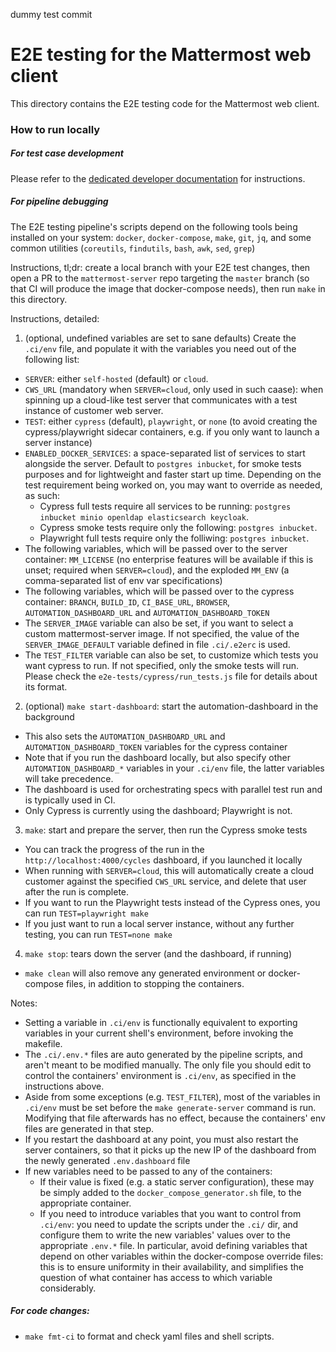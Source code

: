 dummy test commit
# E2E testing for the Mattermost web client

This directory contains the E2E testing code for the Mattermost web client.

### How to run locally

##### For test case development

Please refer to the [dedicated developer documentation](https://developers.mattermost.com/contribute/more-info/webapp/e2e-testing/) for instructions.

##### For pipeline debugging

The E2E testing pipeline's scripts depend on the following tools being installed on your system: `docker`, `docker-compose`, `make`, `git`, `jq`, and some common utilities (`coreutils`, `findutils`, `bash`, `awk`, `sed`, `grep`)

Instructions, tl;dr: create a local branch with your E2E test changes, then open a PR to the `mattermost-server` repo targeting the `master` branch (so that CI will produce the image that docker-compose needs), then run `make` in this directory.

Instructions, detailed:
1. (optional, undefined variables are set to sane defaults) Create the `.ci/env` file, and populate it with the variables you need out of the following list:
  * `SERVER`: either `self-hosted` (default) or `cloud`.
  * `CWS_URL` (mandatory when `SERVER=cloud`, only used in such caase): when spinning up a cloud-like test server that communicates with a test instance of customer web server.
  * `TEST`: either `cypress` (default), `playwright`, or `none` (to avoid creating the cypress/playwright sidecar containers, e.g. if you only want to launch a server instance)
  * `ENABLED_DOCKER_SERVICES`: a space-separated list of services to start alongside the server. Default to `postgres inbucket`, for smoke tests purposes and for lightweight and faster start up time. Depending on the test requirement being worked on, you may want to override as needed, as such:
    - Cypress full tests require all services to be running: `postgres inbucket minio openldap elasticsearch keycloak`.
    - Cypress smoke tests require only the following: `postgres inbucket`.
    - Playwright full tests require only the folliwing: `postgres inbucket`.
  * The following variables, which will be passed over to the server container: `MM_LICENSE` (no enterprise features will be available if this is unset; required when `SERVER=cloud`), and the exploded `MM_ENV` (a comma-separated list of env var specifications)
  * The following variables, which will be passed over to the cypress container: `BRANCH`, `BUILD_ID`, `CI_BASE_URL`, `BROWSER`, `AUTOMATION_DASHBOARD_URL` and `AUTOMATION_DASHBOARD_TOKEN`
  * The `SERVER_IMAGE` variable can also be set, if you want to select a custom mattermost-server image. If not specified, the value of the `SERVER_IMAGE_DEFAULT` variable defined in file `.ci/.e2erc` is used.
  * The `TEST_FILTER` variable can also be set, to customize which tests you want cypress to run. If not specified, only the smoke tests will run. Please check the `e2e-tests/cypress/run_tests.js` file for details about its format.
2. (optional) `make start-dashboard`: start the automation-dashboard in the background
  * This also sets the `AUTOMATION_DASHBOARD_URL` and `AUTOMATION_DASHBOARD_TOKEN` variables for the cypress container
  * Note that if you run the dashboard locally, but also specify other `AUTOMATION_DASHBOARD_*` variables in your `.ci/env` file, the latter variables will take precedence.
  * The dashboard is used for orchestrating specs with parallel test run and is typically used in CI.
  * Only Cypress is currently using the dashboard; Playwright is not.
3. `make`: start and prepare the server, then run the Cypress smoke tests
  * You can track the progress of the run in the `http://localhost:4000/cycles` dashboard, if you launched it locally
  * When running with `SERVER=cloud`, this will automatically create a cloud customer against the specified `CWS_URL` service, and delete that user after the run is complete.
  * If you want to run the Playwright tests instead of the Cypress ones, you can run `TEST=playwright make`
  * If you just want to run a local server instance, without any further testing, you can run `TEST=none make`
4. `make stop`: tears down the server (and the dashboard, if running)
  * `make clean` will also remove any generated environment or docker-compose files, in addition to stopping the containers.

Notes:
- Setting a variable in `.ci/env` is functionally equivalent to exporting variables in your current shell's environment, before invoking the makefile.
- The `.ci/.env.*` files are auto generated by the pipeline scripts, and aren't meant to be modified manually. The only file you should edit to control the containers' environment is `.ci/env`, as specified in the instructions above.
- Aside from some exceptions (e.g. `TEST_FILTER`), most of the variables in `.ci/env` must be set before the `make generate-server` command is run. Modifying that file afterwards has no effect, because the containers' env files are generated in that step.
- If you restart the dashboard at any point, you must also restart the server containers, so that it picks up the new IP of the dashboard from the newly generated `.env.dashboard` file
- If new variables need to be passed to any of the containers:
  * If their value is fixed (e.g. a static server configuration), these may be simply added to the `docker_compose_generator.sh` file, to the appropriate container.
  * If you need to introduce variables that you want to control from `.ci/env`: you need to update the scripts under the `.ci/` dir, and configure them to write the new variables' values over to the appropriate `.env.*` file. In particular, avoid defining variables that depend on other variables within the docker-compose override files: this is to ensure uniformity in their availability, and simplifies the question of what container has access to which variable considerably.

##### For code changes:
* `make fmt-ci` to format and check yaml files and shell scripts.

